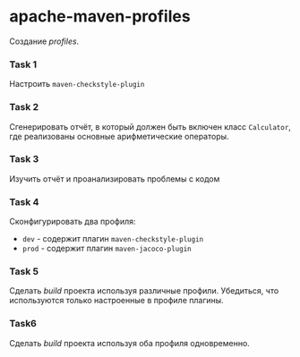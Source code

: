 # apache-maven-profiles
Создание *profiles*.

### Task 1

Настроить `maven-checkstyle-plugin`

### Task 2

Сгенерировать отчёт, в который должен быть включен класс `Calculator`, где реализованы основные арифметические операторы.

### Task 3

Изучить отчёт и проанализировать проблемы с кодом

### Task 4

Сконфигурировать два профиля:

* `dev` - содержит плагин `maven-checkstyle-plugin`
* `prod` - содержит плагин `maven-jacoco-plugin`

### Task 5

Сделать *build* проекта используя различные профили. Убедиться, что используются только настроенные в профиле плагины.

### Task6

Сделать *build* проекта используя оба профиля одновременно.
